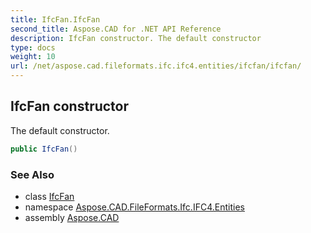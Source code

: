 ```yaml
---
title: IfcFan.IfcFan
second_title: Aspose.CAD for .NET API Reference
description: IfcFan constructor. The default constructor
type: docs
weight: 10
url: /net/aspose.cad.fileformats.ifc.ifc4.entities/ifcfan/ifcfan/
---
```

## IfcFan constructor

The default constructor.

```csharp
public IfcFan()
```

### See Also

* class [IfcFan](../)
* namespace [Aspose.CAD.FileFormats.Ifc.IFC4.Entities](../../ifcfan/)
* assembly [Aspose.CAD](../../../)


